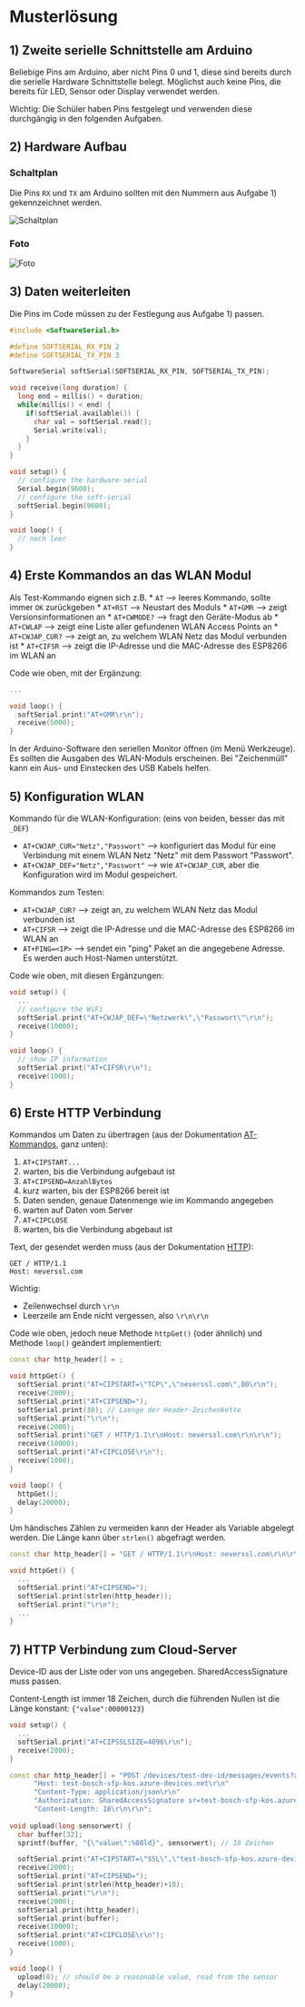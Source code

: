 # Musterlösung

## 1) Zweite serielle Schnittstelle am Arduino

Beliebige Pins am Arduino, aber nicht Pins 0 und 1, diese sind bereits durch die serielle Hardware Schnittstelle belegt. Möglichst auch keine Pins, die bereits für LED, Sensor oder Display verwendet werden.

Wichtig: Die Schüler haben Pins festgelegt und verwenden diese durchgängig in den folgenden Aufgaben.

## 2) Hardware Aufbau

### Schaltplan

Die Pins `RX` und `TX` am Arduino sollten mit den Nummern aus Aufgabe 1) gekennzeichnet werden.

![Schaltplan](UART_cabling_resistors.png)

### Foto

![Foto](Aufbau.jpg)


## 3) Daten weiterleiten

Die Pins im Code müssen zu der Festlegung aus Aufgabe 1) passen.

```C++
#include <SoftwareSerial.h>

#define SOFTSERIAL_RX_PIN 2
#define SOFTSERIAL_TX_PIN 3

SoftwareSerial softSerial(SOFTSERIAL_RX_PIN, SOFTSERIAL_TX_PIN);

void receive(long duration) {
  long end = millis() + duration;
  while(millis() < end) {
    if(softSerial.available()) {
      char val = softSerial.read();
      Serial.write(val);
    }
  }
}

void setup() {
  // configure the hardware-serial
  Serial.begin(9600);
  // configure the soft-serial
  softSerial.begin(9600);
}

void loop() {
  // noch leer
}
```


## 4) Erste Kommandos an das WLAN Modul

Als Test-Kommando eignen sich z.B.
    * `AT` --> leeres Kommando, sollte immer `OK` zurückgeben
    * `AT+RST` --> Neustart des Moduls
    * `AT+GMR` --> zeigt Versionsinformationen an
    * `AT+CWMODE?` --> fragt den Geräte-Modus ab 
    * `AT+CWLAP` --> zeigt eine Liste aller gefundenen WLAN Access Points an
    * `AT+CWJAP_CUR?` --> zeigt an, zu welchem WLAN Netz das Modul verbunden ist
    * `AT+CIFSR` --> zeigt die IP-Adresse und die MAC-Adresse des ESP8266 im WLAN an


Code wie oben, mit der Ergänzung:
```C++
...

void loop() {
  softSerial.print("AT+GMR\r\n");
  receive(5000);
}
```

In der Arduino-Software den seriellen Monitor öffnen (im Menü Werkzeuge). Es sollten die Ausgaben des WLAN-Moduls erscheinen. Bei "Zeichenmüll" kann ein Aus- und Einstecken des USB Kabels helfen.

## 5) Konfiguration WLAN

Kommando für die WLAN-Konfiguration: (eins von beiden, besser das mit `_DEF`)
* `AT+CWJAP_CUR="Netz","Passwort"` --> konfiguriert das Modul für eine Verbindung mit einem WLAN Netz "Netz" mit dem Passwort "Passwort".
* `AT+CWJAP_DEF="Netz","Passwort"` --> wie `AT+CWJAP_CUR`, aber die Konfiguration wird im Modul gespeichert.

Kommandos zum Testen:
* `AT+CWJAP_CUR?` --> zeigt an, zu welchem WLAN Netz das Modul verbunden ist
* `AT+CIFSR` --> zeigt die IP-Adresse und die MAC-Adresse des ESP8266 im WLAN an
* `AT+PING=<IP>` --> sendet ein "ping" Paket an die angegebene Adresse. Es werden auch Host-Namen unterstützt.

Code wie oben, mit diesen Ergänzungen:

```C++
void setup() {
  ...
  // configure the WiFi
  softSerial.print("AT+CWJAP_DEF=\"Netzwerk\",\"Passwort\"\r\n");
  receive(10000);
}

void loop() {
  // show IP information
  softSerial.print("AT+CIFSR\r\n");
  receive(1000);
}
```

## 6) Erste HTTP Verbindung

Kommandos um Daten zu übertragen (aus der Dokumentation [AT-Kommandos](AT-Commands.md), ganz unten):
1. `AT+CIPSTART... `
1. warten, bis die Verbindung aufgebaut ist
1. `AT+CIPSEND=AnzahlBytes`
1. kurz warten, bis der ESP8266 bereit ist
1. Daten senden, genaue Datenmenge wie im Kommando angegeben
1. warten auf Daten vom Server
1. `AT+CIPCLOSE` 
1. warten, bis die Verbindung abgebaut ist

Text, der gesendet werden muss (aus der Dokumentation [HTTP](HTTP.md)):
```
GET / HTTP/1.1
Host: neverssl.com

```
Wichtig: 
* Zeilenwechsel durch `\r\n`
* Leerzeile am Ende nicht vergessen, also `\r\n\r\n`


Code wie oben, jedoch neue Methode `httpGet()` (oder ähnlich) und Methode `loop()` geändert implementiert:

```C++
const char http_header[] = ;

void httpGet() {
  softSerial.print("AT+CIPSTART=\"TCP\",\"neverssl.com\",80\r\n");
  receive(2000);
  softSerial.print("AT+CIPSEND=");
  softSerial.print(38); // Laenge der Header-Zeichenkette
  softSerial.print("\r\n");
  receive(2000);
  softSerial.print("GET / HTTP/1.1\r\nHost: neverssl.com\r\n\r\n");
  receive(10000);
  softSerial.print("AT+CIPCLOSE\r\n");
  receive(1000);
}

void loop() {
  httpGet();
  delay(20000);
}
```

Um händisches Zählen zu vermeiden kann der Header als Variable abgelegt werden. Die Länge kann über `strlen()` abgefragt werden.

```C++
const char http_header[] = "GET / HTTP/1.1\r\nHost: neverssl.com\r\n\r\n";

void httpGet() {
  ...
  softSerial.print("AT+CIPSEND=");
  softSerial.print(strlen(http_header));
  softSerial.print("\r\n");
  ...
}
```

## 7) HTTP Verbindung zum Cloud-Server

Device-ID aus der Liste oder von uns angegeben. SharedAccessSignature muss passen.

Content-Length ist immer 18 Zeichen, durch die führenden Nullen ist die Länge konstant: `{"value":00000123}`

```C++
void setup() {
  ...
  softSerial.print("AT+CIPSSLSIZE=4096\r\n");
  receive(2000);
}

const char http_header[] = "POST /devices/test-dev-id/messages/events?api-version=2020-03-13 HTTP/1.1\r\n"
      "Host: test-bosch-sfp-kos.azure-devices.net\r\n"
      "Content-Type: application/json\r\n"
      "Authorization: SharedAccessSignature sr=test-bosch-sfp-kos.azure-devices.net%2Fdevices%2Ftest-dev-id&sig=bc7aFCapDtR8ZSQxKjlH3vtXR23Eat3WK%2BLXoIRBuL0%3D&se=1633634949\r\n"
      "Content-Length: 18\r\n\r\n";
      
void upload(long sensorwert) {
  char buffer[32];
  sprintf(buffer, "{\"value\":%08ld}", sensorwert); // 18 Zeichen

  softSerial.print("AT+CIPSTART=\"SSL\",\"test-bosch-sfp-kos.azure-devices.net\",443\r\n");
  receive(2000);
  softSerial.print("AT+CIPSEND=");
  softSerial.print(strlen(http_header)+18);
  softSerial.print("\r\n");
  receive(2000);
  softSerial.print(http_header);
  softSerial.print(buffer);
  receive(10000);
  softSerial.print("AT+CIPCLOSE\r\n");
  receive(1000);  
}

void loop() {
  upload(0); // should be a reasonable value, read from the sensor
  delay(20000);  
}

```

